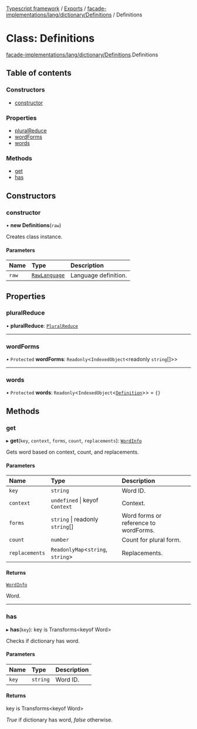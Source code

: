 [Typescript framework](../index.md) / [Exports](../modules.md) / [facade-implementations/lang/dictionary/Definitions](../modules/facade_implementations_lang_dictionary_Definitions.md) / Definitions

# Class: Definitions

[facade-implementations/lang/dictionary/Definitions](../modules/facade_implementations_lang_dictionary_Definitions.md).Definitions

## Table of contents

### Constructors

- [constructor](facade_implementations_lang_dictionary_Definitions.Definitions.md#constructor)

### Properties

- [pluralReduce](facade_implementations_lang_dictionary_Definitions.Definitions.md#pluralreduce)
- [wordForms](facade_implementations_lang_dictionary_Definitions.Definitions.md#wordforms)
- [words](facade_implementations_lang_dictionary_Definitions.Definitions.md#words)

### Methods

- [get](facade_implementations_lang_dictionary_Definitions.Definitions.md#get)
- [has](facade_implementations_lang_dictionary_Definitions.Definitions.md#has)

## Constructors

### constructor

• **new Definitions**(`raw`)

Creates class instance.

#### Parameters

| Name | Type | Description |
| :------ | :------ | :------ |
| `raw` | [`RawLanguage`](../interfaces/facade_implementations_lang_dictionary_types.RawLanguage.md) | Language definition. |

## Properties

### pluralReduce

• **pluralReduce**: [`PluralReduce`](../modules/facade_implementations_lang_dictionary_types.md#pluralreduce)

___

### wordForms

• `Protected` **wordForms**: `Readonly`<`IndexedObject`<readonly `string`[]\>\>

___

### words

• `Protected` **words**: `Readonly`<`IndexedObject`<[`Definition`](facade_implementations_lang_dictionary_Definition.Definition.md)\>\> = `{}`

## Methods

### get

▸ **get**(`key`, `context`, `forms`, `count`, `replacements`): [`WordInfo`](../interfaces/facade_implementations_lang_dictionary_types.WordInfo.md)

Gets word based on context, count, and replacements.

#### Parameters

| Name | Type | Description |
| :------ | :------ | :------ |
| `key` | `string` | Word ID. |
| `context` | `undefined` \| keyof `Context` | Context. |
| `forms` | `string` \| readonly `string`[] | Word forms or reference to wordForms. |
| `count` | `number` | Count for plural form. |
| `replacements` | `ReadonlyMap`<`string`, `string`\> | Replacements. |

#### Returns

[`WordInfo`](../interfaces/facade_implementations_lang_dictionary_types.WordInfo.md)

Word.

___

### has

▸ **has**(`key`): key is Transforms<keyof Word\>

Checks if dictionary has word.

#### Parameters

| Name | Type | Description |
| :------ | :------ | :------ |
| `key` | `string` | Word ID. |

#### Returns

key is Transforms<keyof Word\>

_True_ if dictionary has word, _false_ otherwise.
